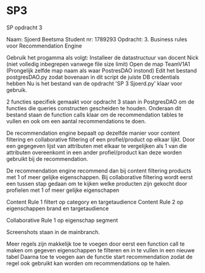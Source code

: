 # SP3
SP opdracht 3

Naam: Sjoerd Beetsma
Student nr: 1789293
Opdracht: 3. Business rules voor Recommendation Engine

Gebruik het progamma als volgt:
Installeer de datastructuur van docent Nick (niet volledig inbegrepen vanwege file size limit)
Open de map TeamV1A1 (Prongelijk zelfde map naam als waar PostresDAO instond)
Edit het bestand postgresDAO.py zodat bovenaan in dit script de juiste DB credentials hebben
Nu is het bestand van de opdracht 'SP 3 Sjoerd.py' klaar voor gebruik.

2 functies specifiek gemaakt voor opdracht 3 staan in PostgresDAO om de functies die queries constructen gescheiden te houden.
Onderaan dit bestand staan de function calls klaar om de recommendation tables te vullen en ook om een aantal recommendations te doen.

De recommendation engine bepaalt op dezelfde manier voor content filtering en collaborative filtering of een profiel/product op elkaar lijkt.
Door een gegegeven lijst van attributen met elkaar te vergelijken als 1 van die attributen overeenkomt in een ander profiel/product kan deze worden gebruikt bij de recommendation.

De recommendation engine recommend dan bij content filtering products met 1 of meer gelijke eigenschappen.
Bij collaborative filtering wordt eerst een tussen stap gedaan om te kijken welke producten zijn gekocht door profielen met 1 of meer gelijke eigenschapen

Content Rule 1 filtert op category en targetaudience
Content Rule 2 op eigenschappen brand en targetaudience

Collaborative Rule 1 op eigenschap segment

Screenshots staan in de mainbranch.

Meer regels zijn makkelijk toe te voegen door eerst een function call te maken om gegeven eigenschappen te filteren en in te vullen in een nieuwe tabel
Daarna toe te voegen aan de functie start recommendation zodat de regel ook gebruikt kan worden om recommendations op te halen.

